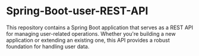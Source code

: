 # Spring-Boot-user-REST-API
This repository contains a Spring Boot application that serves as a REST API for managing user-related operations. Whether you're building a new application or extending an existing one, this API provides a robust foundation for handling user data.
